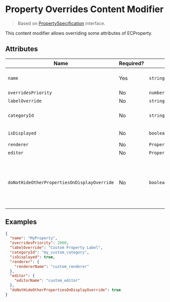 # Property Overrides Content Modifier

> Based on [PropertySpecification]($presentation-common) interface.

This content modifier allows overriding some attributes of ECProperty.

## Attributes

| Name                                        | Required? | Type                            | Default     | Meaning                                                                                                                                                                                                                                                                                                             |
| ------------------------------------------- | --------- | ------------------------------- | ----------- | ------------------------------------------------------------------------------------------------------------------------------------------------------------------------------------------------------------------------------------------------------------------------------------------------------------------- |
| `name`                                      | Yes       | `string`                        |             | Name of the ECProperty. A `"*"` may be specified to match all properties in current context.                                                                                                                                                                                                                        |
| `overridesPriority`                         | No        | `number`                        | 1000        | Priority of the specified overrides.                                                                                                                                                                                                                                                                                |
| `labelOverride`                             | No        | `string`                        | `undefined` | Label override. May be [localized](../Localization.md).                                                                                                                                                                                                                                                             |
| `categoryId`                                | No        | `string`                        | `undefined` | ID of a category specified through `PropertyCategorySpecification` in this scope.                                                                                                                                                                                                                                   |
| `isDisplayed`                               | No        | `boolean`                       | `undefined` | Display override. `true` to force display, `false` to force hide, `undefined` to use default.                                                                                                                                                                                                                       |
| `renderer`                                  | No        | `PropertyRendererSpecification` | `undefined` | Custom property renderer specification.                                                                                                                                                                                                                                                                             |
| `editor`                                    | No        | `PropertyEditorSpecification`   | `undefined` | Custom [property editor specification](./PropertyEditorSpecification).                                                                                                                                                                                                                                              |
| `doNotHideOtherPropertiesOnDisplayOverride` | No        | `boolean`                       | `undefined` | Flag to control behavior of `isDisplayed` override when it's set to `true`. By default, forcing property display hides all other properties. Setting `doNotHideOtherPropertiesOnDisplayOverride` to true disables that behavior and prevents forcing property display of one property from hiding other properties. |

## Examples

```JSON
{
  "name": "MyProperty",
  "overridesPriority": 2000,
  "labelOverride": "Custom Property Label",
  "categoryId": "my_custom_category",
  "isDisplayed": true,
  "renderer": {
    "rendererName": "custom_renderer"
  },
  "editor": {
    "editorName": "custom_editor"
  },
  "doNotHideOtherPropertiesOnDisplayOverride": true
}
```
